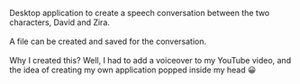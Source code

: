 Desktop application to create a speech conversation between the two characters, David and Zira. <br><br> A file can be created and saved for the conversation. <br><br> 
Why I created this? Well, I had to add a voiceover to my YouTube video, and the idea of creating my own application popped inside my head 😀